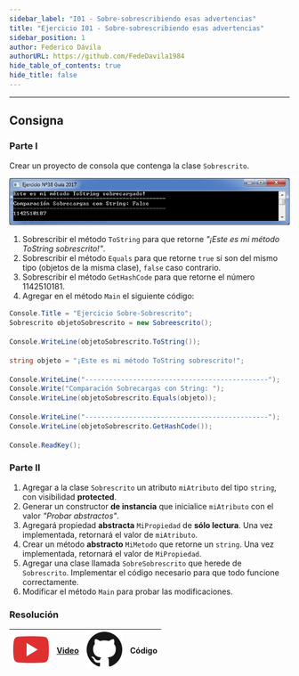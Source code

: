 ```yaml
---
sidebar_label: "I01 - Sobre-sobrescribiendo esas advertencias"
title: "Ejercicio I01 - Sobre-sobrescribiendo esas advertencias"
sidebar_position: 1
author: Federico Dávila
authorURL: https://github.com/FedeDavila1984
hide_table_of_contents: true
hide_title: false
---
```

---

## Consigna
### Parte I
Crear un proyecto de consola que contenga la clase `Sobrescrito`.

![Salida por consola](/clases/09-polimorfismo/ejercicios/sobre_sobrescribiendo_pantalla.PNG)

1. Sobrescribir el método `ToString` para que retorne *"¡Este es mi método ToString sobrescrito!"*.
2. Sobrescribir el método `Equals` para que retorne `true` si son del mismo tipo (objetos de la misma clase), `false` caso contrario.
3. Sobrescribir el método `GetHashCode` para que retorne el número 1142510181.
4. Agregar en el método `Main` el siguiente código:

```csharp
Console.Title = "Ejercicio Sobre-Sobrescrito";
Sobrescrito objetoSobrescrito = new Sobreescrito();

Console.WriteLine(objetoSobrescrito.ToString());

string objeto = "¡Este es mi método ToString sobrescrito!";

Console.WriteLine("----------------------------------------------");
Console.Write("Comparación Sobrecargas con String: ");
Console.WriteLine(objetoSobrescrito.Equals(objeto));

Console.WriteLine("----------------------------------------------");
Console.WriteLine(objetoSobrescrito.GetHashCode());

Console.ReadKey();
```

### Parte II
1. Agregar a la clase `Sobrescrito` un atributo `miAtributo` del tipo `string`, con visibilidad **protected**.
2. Generar un constructor **de instancia** que inicialice `miAtributo` con el valor *"Probar abstractos"*.
3. Agregará propiedad **abstracta** `MiPropiedad` de **sólo lectura**. Una vez implementada, retornará el valor de `miAtributo`.
4. Crear un método **abstracto** `MiMetodo` que retorne un `string`. Una vez implementada, retornará el valor de `MiPropiedad`.
5. Agregar una clase llamada `SobreSobrescrito` que herede de `Sobrescrito`. Implementar el código necesario para que todo funcione correctamente.
6. Modificar el método `Main` para probar las modificaciones. 

### Resolución
| ![img](/base/youtube.svg) | [Video](https://youtu.be/HMOD3KrSih8) | ![img](/base/github.svg) | Código |
| :-----------------------: | :---: | :----------------------: | :----: |